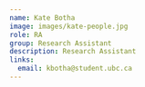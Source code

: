 ```yaml
---
name: Kate Botha
image: images/kate-people.jpg
role: RA
group: Research Assistant  
description: Research Assistant
links:
  email: kbotha@student.ubc.ca 
---
```

